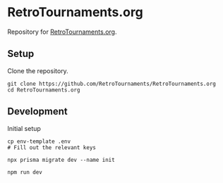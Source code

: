 # RetroTournaments.org

Repository for [RetroTournaments.org](https://www.retrotournaments.org/).

## Setup

Clone the repository.

```
git clone https://github.com/RetroTournaments/RetroTournaments.org
cd RetroTournaments.org
```

## Development

Initial setup

```
cp env-template .env
# Fill out the relevant keys

npx prisma migrate dev --name init
```

```
npm run dev
```
